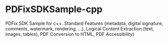 # PDFixSDKSample-cpp
PDFix SDK Sample for c++. Standard Features (metadata, digital signature, comments, watermark, rendering, ...), Logical Content Extraction (text, images, tables), PDF Conversion to HTML, PDF Accessibility)
